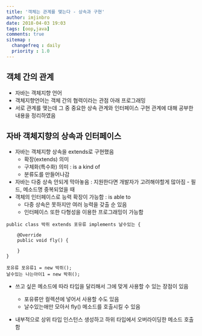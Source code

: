```yaml
---
title: '객체는 관계를 맺는다 - 상속과 구현'
author: imjinbro
date: 2018-04-03 19:03
tags: [oop,java]
comments: true
sitemap :
  changefreq : daily
  priority : 1.0
---  
```


## 객체 간의 관계
* 자바는 객체지향 언어
* 객체지향언어는 객체 간의 협력이라는 관점 아래 프로그래밍
* 서로 관계를 맺는데 그 중 중요한 상속 관계와 인터페이스 구현 관계에 대해 공부한 내용을 정리하였음

## 자바 객체지향의 상속과 인터페이스
* 자바는 객체지향 상속을 extends로 구현했음
  * 확장(extends) 의미
  * 구체화(특수화) 의미 : is a kind of
  * 분류도를 만들어나감  
* 자바는 다중 상속 안되게 막아놓음 : 지원한다면 개발자가 고려해야할게 많아짐 - 필드, 메소드명 중복되었을 때
* 객체의 인터페이스로 능력 확장이 가능함 : is able to
  * 다중 상속은 못하지만 여러 능력을 갖출 순 있음
  * 인터페이스 또한 다형성을 이용한 프로그래밍이 가능함
  
```
public class 박쥐 extends 포유류 implements 날수있는 {

    @Override
    public void fly() {

    }
}

포유류 포유류1 = new 박쥐();
날수있는 나는아이1 = new 박쥐();
```
* 쓰고 싶은 메소드에 따라 타입을 달리해서 그에 맞게 사용할 수 있는 장점이 있음
  * 포유류만 컬렉션에 넣어서 사용할 수도 있음
  * 날수있는애만 모아서 fly() 메소드를 호출시킬 수 있음
  
* 내부적으로 상위 타입 인스턴스 생성하고 하위 타입에서 오버라이딩한 메소드 호출함
